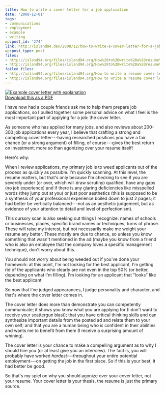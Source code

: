 ```yaml
---
title: How to write a cover letter for a job application
date: '2008-12-01'
tags:
- communications
- employment
- example
- writing
wp:post_id: '274'
link: http://island94.dev/2008/12/how-to-write-a-cover-letter-for-a-job-application/
wp:post_type: post
files:
- http://island94.org/files/island94.org/How%20to%20write%20a%20resume%20cover%20letter.pdf
- http://island94.org/files/island94.org/How%20to%20write%20a%20resume%20cover%20letter.png
failed_files:
- http://island94.org/files/island94.org/How to write a resume cover letter.pdf
- http://island94.org/files/island94.org/How to write a resume cover letter.png
---
```


<p><a href="http://island94.org/files/island94.org/How to write a resume cover letter.pdf"><img src="http://island94.org/files/island94.org/How to write a resume cover letter.png" alt="Example cover letter with explanation" /><br />Download this as a PDF</a></p>
<p>I have now had a couple friends ask me to help them prepare job applications, so I pulled together some personal advice on what I feel is the most important part of applying for a job: the cover letter.</p>
<p>As someone who has applied for many jobs, and also reviews about 200-300 job applications every year, I believe that crafting a strong and compelling cover letter---having researched positions you have a fair chance (or a strong argument) of filling, of course---gives the best return on investment; more so than agonizing over your resume itself!</p>
<p>Here's why:</p>
<p>When I review applications, my primary job is to weed applicants out of the process as quickly as possible.  I'm quickly scanning.  At this level, the resume matters, but that's only because I'm checking to see if you are severely under (or over, which will draw scrutiny) qualified, have any gaps (no job experience) and if there is any glaring deficiencies like misspelled words (they jump out at you) or just poor aesthetics (this is supposed to be a synthesis of your professional experience boiled down to just 2 pages; it had better be vertically balanced---not as an aesthetic judgement, but as evidence of your attention to detail and level of perfectionism).</p>
<p>This cursory scan is also seeking out things I recognize: names of schools or businesses, places, specific brand names or techniques, turns of phrase.  These will raise my interest, but not necessarily make me weight your resume any better.  These mostly are due to chance, so unless you know something that wasn't mentioned in the ad (maybe you know from a friend who is also an employee that the company loves a specific management technique), don't worry about this.</p>
<p>You should not worry about being weeded out if you've done your homework: at this point, I'm not looking for the best applicant, I'm getting rid of the applicants who clearly are not even in the top 50% (or better, depending on what I'm filling).  I'm looking for an applicant that "looks" like the best applicant</p>
<p>So now that I've judged appearances, I judge personality and character, and that's where the cover letter comes in.</p>
<p>The cover letter does more than demonstrate you can competently communicate; it shows you know what you are applying for (I don't want to receive your scattergun blast); that you have critical thinking skills and can synthesize important details from the posted ad and relate them to your own self; and that you are a human being who is confident in their abilities and wants me to benefit from them (I receive a surprising amount of whining).</p>
<p>The cover letter is your chance to make a compelling argument as to why I should hire you (or at least give you an interview).  The fact is, you will probably have worked <em>hardest</em>---throughout your entire potential employment---on getting the job in the first place.  So if this is your best, it had better be good.</p>
<p>So that's my spiel on why you should agonize over your cover letter, not your resume.  Your cover letter is your thesis, the resume is just the primary source.</p>
